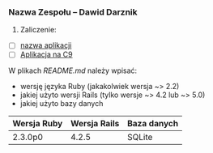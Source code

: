 ### Nazwa Zespołu – Dawid Darznik

1. Zaliczenie:
 - [ ] [nazwa aplikacji](zaliczenie)
 - [ ] [Aplikacja na C9](https://asi-project-dawid93.c9users.io/)

W plikach _README.md_ należy wpisać:

* wersję języka Ruby (jakakolwiek wersja ~> 2.2)
* jakiej użyto wersji Rails (tylko wersje ~> 4.2 lub ~> 5.0)
* jakiej użyto bazy danych

|Wersja Ruby|Wersja Rails|Baza danych|
|---|---|---|
|2.3.0p0|4.2.5|SQLite|
